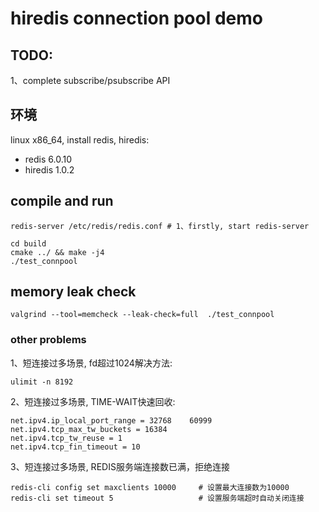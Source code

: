 # hiredis connection pool demo

## TODO:
1、complete subscribe/psubscribe API


## 环境
linux x86_64, install redis, hiredis:
* redis 6.0.10
* hiredis 1.0.2

## compile and run

```
redis-server /etc/redis/redis.conf # 1、firstly, start redis-server

cd build 
cmake ../ && make -j4
./test_connpool
```

## memory leak check
```
valgrind --tool=memcheck --leak-check=full  ./test_connpool
```

### other problems
1、短连接过多场景, fd超过1024解决方法: 
```
ulimit -n 8192
```

2、短连接过多场景, TIME-WAIT快速回收:
```
net.ipv4.ip_local_port_range = 32768	60999
net.ipv4.tcp_max_tw_buckets = 16384
net.ipv4.tcp_tw_reuse = 1
net.ipv4.tcp_fin_timeout = 10
```

3、短连接过多场景, REDIS服务端连接数已满，拒绝连接
```
redis-cli config set maxclients 10000     # 设置最大连接数为10000
redis-cli set timeout 5                   # 设置服务端超时自动关闭连接
```
